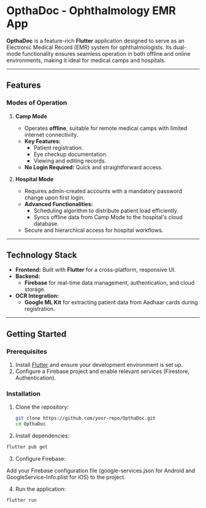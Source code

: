 # OpthaDoc - Ophthalmology EMR App  

**OpthaDoc** is a feature-rich **Flutter** application designed to serve as an Electronic Medical Record (EMR) system for ophthalmologists. Its dual-mode functionality ensures seamless operation in both offline and online environments, making it ideal for medical camps and hospitals.  

---

## Features  

### Modes of Operation  
1. **Camp Mode**  
   - Operates **offline**, suitable for remote medical camps with limited internet connectivity.  
   - **Key Features:**  
     - Patient registration.  
     - Eye checkup documentation.  
     - Viewing and editing records.  
   - **No Login Required:** Quick and straightforward access.  

2. **Hospital Mode**  
   - Requires admin-created accounts with a mandatory password change upon first login.  
   - **Advanced Functionalities:**  
     - Scheduling algorithm to distribute patient load efficiently.  
     - Syncs offline data from Camp Mode to the hospital's cloud database.  
   - Secure and hierarchical access for hospital workflows.  

---

## Technology Stack  

- **Frontend:** Built with **Flutter** for a cross-platform, responsive UI.  
- **Backend:**  
  - **Firebase** for real-time data management, authentication, and cloud storage.  
- **OCR Integration:**  
  - **Google ML Kit** for extracting patient data from Aadhaar cards during registration.  

---

## Getting Started  

### Prerequisites  
1. Install [Flutter](https://flutter.dev/docs/get-started/install) and ensure your development environment is set up.  
2. Configure a Firebase project and enable relevant services (Firestore, Authentication).  

### Installation  
1. Clone the repository:
   
   ```bash  
   git clone https://github.com/your-repo/OpthaDoc.git  
   cd OpthaDoc
   ```
2. Install dependencies:

  ```bash
  flutter pub get
  ```
3. Configure Firebase:

Add your Firebase configuration file (google-services.json for Android and GoogleService-Info.plist for iOS) to the project.

4. Run the application:

  ```bash
  flutter run  
